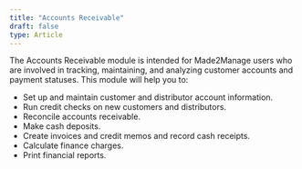 ```yaml
---
title: "Accounts Receivable"
draft: false
type: Article
---
```


The Accounts Receivable module is intended for Made2Manage users who are involved in tracking, maintaining, and analyzing customer accounts and payment statuses. This module will help you to:

-   Set up and maintain customer and distributor account information.
-   Run credit checks on new customers and distributors.
-   Reconcile accounts receivable.
-   Make cash deposits.
-   Create invoices and credit memos and record cash receipts.
-   Calculate finance charges.
-   Print financial reports.